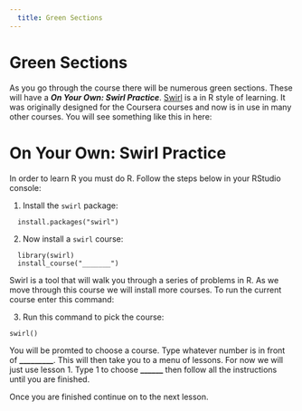 ```yaml
---
  title: Green Sections
---
```



Green Sections
==============



As you go through the course there will be numerous green sections. These will have a ***On Your Own: Swirl Practice***. [Swirl](http://swirlstats.com/) is a in R style of learning. It was originally designed for the Coursera courses and now is in use in many other courses. You will see something like this in here: 

<div class="content-box-green">
<h1>On Your Own: Swirl Practice </h1>
<p>In order to learn R you must do R. Follow the steps below in your RStudio console:</p>
<ol style="list-style-type: decimal">
<li>Install the <code>swirl</code> package:</li>
</ol>
<pre><code>  install.packages(&quot;swirl&quot;)</code></pre>
<ol start="2" style="list-style-type: decimal">
<li>Now install a <code>swirl</code> course:</li>
</ol>
<pre><code>  library(swirl)
  install_course(&quot;_______&quot;)</code></pre>
<p>Swirl is a tool that will walk you through a series of problems in R. As we move through this course we will install more courses. To run the current course enter this command:</p>
<ol start="3" style="list-style-type: decimal">
<li>Run this command to pick the course:</li>
</ol>
<pre><code>swirl()</code></pre>
<p>You will be promted to choose a course. Type whatever number is in front of <strong>_________</strong>. This will then take you to a menu of lessons. For now we will just use lesson 1. Type 1 to choose <strong>______</strong> then follow all the instructions until you are finished.</p>
<p>Once you are finished continue on to the next lesson.</p>




</div>





